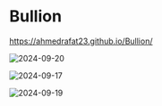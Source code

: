 # Bullion

https://ahmedrafat23.github.io/Bullion/

![2024-09-20](https://github.com/user-attachments/assets/520b82f4-69e9-44ae-bfee-ed01a734ffaa)

![2024-09-17](https://github.com/user-attachments/assets/1874f0c7-0c43-4d02-9b98-a6bcbd1eeb68)

![2024-09-19](https://github.com/user-attachments/assets/20865a82-3a5e-42c1-b20d-f0cc6f01f30f)

